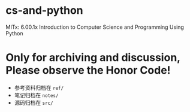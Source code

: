 cs-and-python
=============

MITx: 6.00.1x Introduction to Computer Science and Programming Using Python

# Only for archiving and discussion, Please observe the Honor Code!

- 参考资料归档在 `ref/`
- 笔记归档在 `notes/`
- 源码归档在 `src/`

